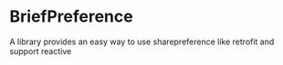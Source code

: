 # BriefPreference
A library provides an easy way to use sharepreference like retrofit and support reactive
